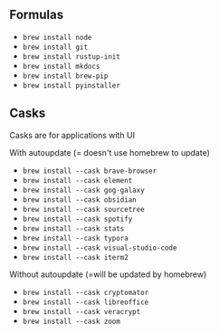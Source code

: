 ## Formulas

* `brew install node`
* `brew install git`
* `brew install rustup-init`
* `brew install mkdocs`
* `brew install brew-pip`
* `brew install pyinstaller`

## Casks

Casks are for applications with UI

With autoupdate (= doesn't use homebrew to update)

* `brew install --cask brave-browser`
* `brew install --cask element`
* `brew install --cask gog-galaxy`
* `brew install --cask obsidian`
* `brew install --cask sourcetree`
* `brew install --cask spotify`
* `brew install --cask stats`
* `brew install --cask typora`
* `brew install --cask visual-studio-code`
* `brew install --cask iterm2`

Without autoupdate (=will be updated by homebrew)

* `brew install --cask cryptomator`
* `brew install --cask libreoffice`
* `brew install --cask veracrypt`
* `brew install --cask zoom`
